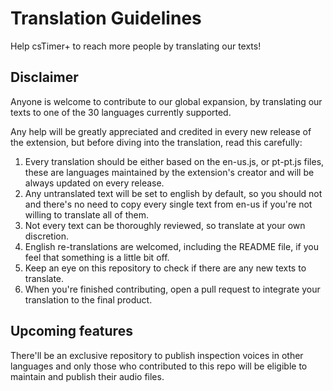 # Translation Guidelines
Help csTimer+ to reach more people by translating our texts!

## Disclaimer

Anyone is welcome to contribute to our global expansion, by translating our texts to one of the 30 languages currently supported.

Any help will be greatly appreciated and credited in every new release of the extension, but before diving into the translation, read this carefully:
1. Every translation should be either based on the en-us.js, or pt-pt.js files, these are languages maintained by the extension's creator and will be always updated on every release.
2. Any untranslated text will be set to english by default, so you should not and there's no need to copy every single text from en-us if you're not willing to translate all of them.
3. Not every text can be thoroughly reviewed, so translate at your own discretion.
4. English re-translations are welcomed, including the README file, if you feel that something is a little bit off.
5. Keep an eye on this repository to check if there are any new texts to translate.
6. When you're finished contributing, open a pull request to integrate your translation to the final product.

## Upcoming features

There'll be an exclusive repository to publish inspection voices in other languages and only those who contributed to this repo will be eligible to maintain and publish their audio files.
